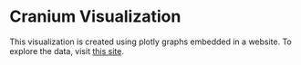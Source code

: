 # Cranium Visualization

This visualization is created using plotly graphs embedded in a website. To explore the data, visit [this site].

[this site]: https://msschwartz21.github.io/cranium_visualization/
